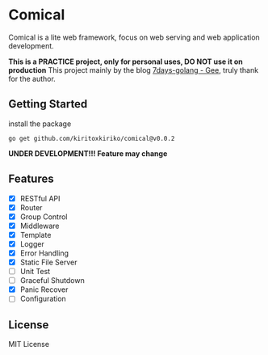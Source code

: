 # Comical
Comical is a lite web framework, focus on web serving and web application development.

**This is a PRACTICE project, only for personal uses, DO NOT use it on production**
This project mainly by the blog [7days-golang - Gee](https://geektutu.com/post/gee.html), truly thank for the author.

## Getting Started
install the package
```shell
go get github.com/kiritoxkiriko/comical@v0.0.2
```

**UNDER DEVELOPMENT!!! Feature may change**
## Features
- [x] RESTful API
- [x] Router
- [x] Group Control
- [x] Middleware
- [x] Template
- [x] Logger
- [x] Error Handling
- [x] Static File Server
- [ ] Unit Test
- [ ] Graceful Shutdown
- [x] Panic Recover
- [ ] Configuration

## License
MIT License